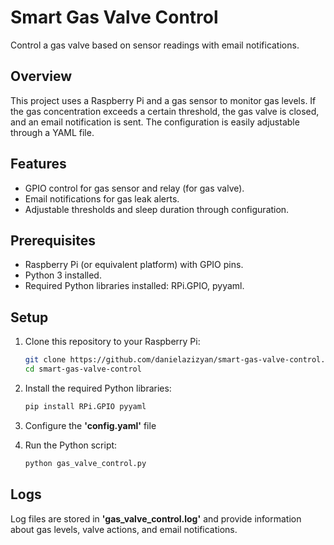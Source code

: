 # Smart Gas Valve Control

Control a gas valve based on sensor readings with email notifications.

## Overview

This project uses a Raspberry Pi and a gas sensor to monitor gas levels. If the gas concentration exceeds a certain threshold, the gas valve is closed, and an email notification is sent. The configuration is easily adjustable through a YAML file.

## Features

- GPIO control for gas sensor and relay (for gas valve).
- Email notifications for gas leak alerts.
- Adjustable thresholds and sleep duration through configuration.

## Prerequisites

- Raspberry Pi (or equivalent platform) with GPIO pins.
- Python 3 installed.
- Required Python libraries installed: RPi.GPIO, pyyaml.

## Setup

1. Clone this repository to your Raspberry Pi:

   ```bash
   git clone https://github.com/danielazizyan/smart-gas-valve-control.git
   cd smart-gas-valve-control
2. Install the required Python libraries:

   ```bash
   pip install RPi.GPIO pyyaml

3. Configure the **'config.yaml'** file
4. Run the Python script:
   ```bash
   python gas_valve_control.py

## Logs
Log files are stored in **'gas_valve_control.log'** and provide information about gas levels, valve actions, and email notifications.



